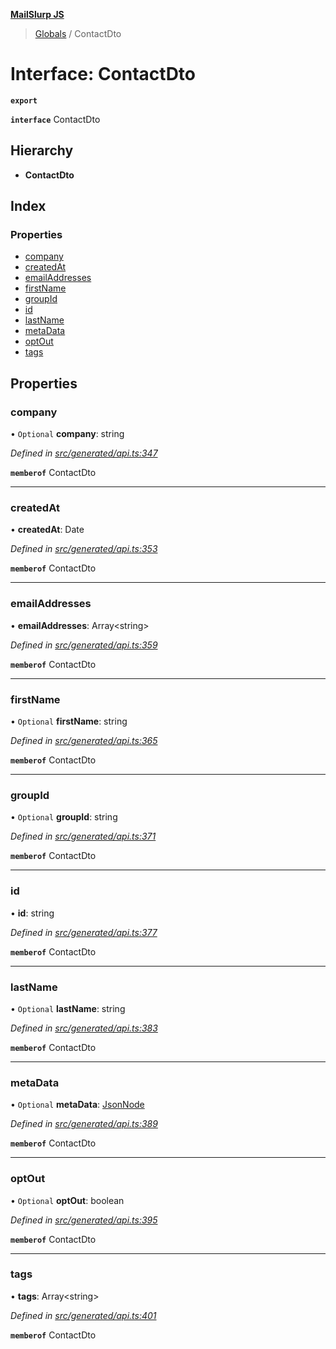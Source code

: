**[MailSlurp JS](../README.md)**

> [Globals](../README.md) / ContactDto

# Interface: ContactDto

**`export`** 

**`interface`** ContactDto

## Hierarchy

* **ContactDto**

## Index

### Properties

* [company](contactdto.md#company)
* [createdAt](contactdto.md#createdat)
* [emailAddresses](contactdto.md#emailaddresses)
* [firstName](contactdto.md#firstname)
* [groupId](contactdto.md#groupid)
* [id](contactdto.md#id)
* [lastName](contactdto.md#lastname)
* [metaData](contactdto.md#metadata)
* [optOut](contactdto.md#optout)
* [tags](contactdto.md#tags)

## Properties

### company

• `Optional` **company**: string

*Defined in [src/generated/api.ts:347](https://github.com/mailslurp/mailslurp-client/blob/c889afa/src/generated/api.ts#L347)*

**`memberof`** ContactDto

___

### createdAt

•  **createdAt**: Date

*Defined in [src/generated/api.ts:353](https://github.com/mailslurp/mailslurp-client/blob/c889afa/src/generated/api.ts#L353)*

**`memberof`** ContactDto

___

### emailAddresses

•  **emailAddresses**: Array\<string>

*Defined in [src/generated/api.ts:359](https://github.com/mailslurp/mailslurp-client/blob/c889afa/src/generated/api.ts#L359)*

**`memberof`** ContactDto

___

### firstName

• `Optional` **firstName**: string

*Defined in [src/generated/api.ts:365](https://github.com/mailslurp/mailslurp-client/blob/c889afa/src/generated/api.ts#L365)*

**`memberof`** ContactDto

___

### groupId

• `Optional` **groupId**: string

*Defined in [src/generated/api.ts:371](https://github.com/mailslurp/mailslurp-client/blob/c889afa/src/generated/api.ts#L371)*

**`memberof`** ContactDto

___

### id

•  **id**: string

*Defined in [src/generated/api.ts:377](https://github.com/mailslurp/mailslurp-client/blob/c889afa/src/generated/api.ts#L377)*

**`memberof`** ContactDto

___

### lastName

• `Optional` **lastName**: string

*Defined in [src/generated/api.ts:383](https://github.com/mailslurp/mailslurp-client/blob/c889afa/src/generated/api.ts#L383)*

**`memberof`** ContactDto

___

### metaData

• `Optional` **metaData**: [JsonNode](jsonnode.md)

*Defined in [src/generated/api.ts:389](https://github.com/mailslurp/mailslurp-client/blob/c889afa/src/generated/api.ts#L389)*

**`memberof`** ContactDto

___

### optOut

• `Optional` **optOut**: boolean

*Defined in [src/generated/api.ts:395](https://github.com/mailslurp/mailslurp-client/blob/c889afa/src/generated/api.ts#L395)*

**`memberof`** ContactDto

___

### tags

•  **tags**: Array\<string>

*Defined in [src/generated/api.ts:401](https://github.com/mailslurp/mailslurp-client/blob/c889afa/src/generated/api.ts#L401)*

**`memberof`** ContactDto
